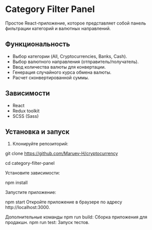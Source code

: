 # Category Filter Panel

Простое React-приложение,  которое представляет собой панель фильтрации категорий и валютных направлений.

## Функциональность

- Выбор категории  (All, Cryptocurrencies, Banks, Cash).
- Выбор валютного направления (отправитель/получатель).
- Ввод количества валюты для конвертации.
- Генерация  случайного курса обмена валюты.
- Расчет сконвертированной  суммы.

## Зависимости

- React
- Redux toolkit
- SCSS (Sass)

## Установка и запуск

1. Клонируйте репозиторий:

git clone https://github.com/Maruev-H/cryptocurrency

cd category-filter-panel

Установите зависимости:

npm install

Запустите приложение:

npm start
Откройте приложение в браузере по адресу http://localhost:3000.

Дополнительные команды
npm run build: Сборка приложения для продакшн.
npm run test: Запуск тестов.
